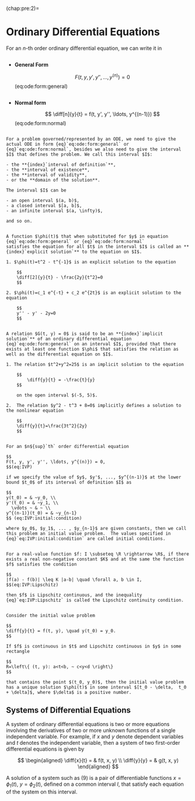 ```{index} Ordinary Differential Equation
```
(chap:pre:2)=
# Ordinary Differential Equations

For an $n$-th order ordinary differential equation, we can write it in

```{index} Ordinary Differential Equation; General Form
```
- **General Form**

    $$
    F(t, y, y', y'', \ldots, y^{(n)}) = 0
    $$(eq:ode:form:general)

```{index} Ordinary Differential Equation; Normal Form
```
- **Normal form**

    $$
    \diff[n]{y}{t} = f(t, y', y'', \ldots, y^{(n-1)})
    $$(eq:ode:form:normal)

```{index} Ordinary Differential Equation; Interval
```
```{prf:remark} Interval of definition $I$
For a problem governed/represented by an ODE, we need to give the actual ODE in form {eq}`eq:ode:form:general` or {eq}`eq:ode:form:normal`, besides we also need to give the interval $I$ that defines the problem. We call this interval $I$:

- the **{index}`interval of definition`**, 
- the **interval of existence**, 
- the **interval of validity**,
- or the **domain of the solution**.

The interval $I$ can be

- an open interval $(a, b)$,
- a closed interval $[a, b]$,
- an infinite interval $(a, \infty)$,

and so on.
```

```{index} pair: Ordinary Differential Equation; Explicit Solution
```

```{prf:definition} Explicit Solution of an ODE
A function $\phi(t)$ that when substituted for $y$ in equation {eq}`eq:ode:form:general` or {eq}`eq:ode:form:normal`
satisfies the equation for all $t$ in the interval $I$ is called an **{index}`explicit solution`** to the equation on $I$.
```

```{prf:example}
1. $\phi(t)=t^2 - t^{-1}$ is an explicit solution to the equation

    $$
    \diff[2]{y}{t} - \frac{2y}{t^2}=0
    $$

2. $\phi(t)=c_1 e^{-t} + c_2 e^{2t}$ is an explicit solution to the equation

    $$
    y'' - y' - 2y=0
    $$
```

```{index} pair: Ordinary Differential Equation; Implicit Solution
```

```{prf:definition} Implicit Solution of an ODE
A relation $G(t, y) = 0$ is said to be an **{index}`implicit solution`** of an ordinary differential equation {eq}`eq:ode:form:general` on an interval $I$, provided that there exists at least one function $\phi$ that satisfies the relation as well as the differential equation on $I$.
```

```{prf:example}
1. The relation $t^2+y^2=25$ is an implicit solution to the equation

    $$
        \diff{y}{t} = -\frac{t}{y}
    $$

    on the open interval $(-5, 5)$.

2.  The relation $y^2 - t^3 + 8=0$ implicitly defines a solution to the nonlinear equation

    $$
    \diff{y}{t}=\frac{3t^2}{2y}
    $$
```

```{index} triple: Ordinary Differential Equation; Initial Value Problem; IVP
```

```{prf:definition} Initial Value Problem
For an $n${sup}`th` order differential equation

$$
F(t, y, y', y'', \ldots, y^{(n)}) = 0,
$$(eq:IVP)

if we specify the value of $y$, $y'$, ..., $y^{(n-1)}$ at the lower bound $t_0$ of its interval of definition $I$ as

$$
y(t_0) = & ~y_0, \\
y'(t_0) = & ~y_1, \\
  \vdots ~ & ~ \\
y^{(n-1)}(t_0) = & ~y_{n-1}
$$ (eq:IVP:initial:condition)

where $y_0$, $y_1$, ... , $y_{n-1}$ are given constants, then we call this problem an initial value problem.  The values specified in {eq}`eq:IVP:initial:condition` are called initial conditions.
```

```{index} Ordinary Differential Equation; Lipschitz Continuity
```

```{prf:definition} Lipschitz Continuity
For a real-value function $f: I \subseteq \R \rightarrow \R$, if there exists a real non-negative constant $K$ and at the same the function $f$ satisfies the condition

$$
|f(a) - f(b)| \leq K |a-b| \quad \forall a, b \in I, 
$$(eq:IVP:Lipschitz)

then $f$ is Lipschitz continuous, and the inequality {eq}`eq:IVP:Lipschitz` is called the Lipschitz continuity condition.
```


```{index} Ordinary Differential Equation; Existence and Uniqueness
```

```{prf:theorem} Existence and Uniqueness of Solution
Consider the initial value problem

$$
\diff{y}{t} = f(t, y), \quad y(t_0) = y_0.
$$

If $f$ is continuous in $t$ and Lipschitz continuous in $y$ in some rectangle

$$
R=\left\{ (t, y): a<t<b, ~ c<y<d \right\}
$$

that contains the point $(t_0, y_0)$, then the initial value problem has a unique solution $\phi(t)$ in some interval $[t_0 - \delta,  t_0 + \delta]$, where $\delta$ is a positive number.
```

## Systems of Differential Equations

A system of ordinary differential equations is two or more
equations involving the derivatives of two or more unknown functions of a single
independent variable. For example, if $x$ and $y$ denote dependent variables and $t$
denotes the independent variable, then a system of two first-order differential
equations is given by

$$
\begin{aligned}
\diff{x}{t} = & f(t, x, y) \\
\diff{y}{y} = & g(t, x, y)
\end{aligned}
$$

A solution of a system such as (9) is a pair of differentiable functions $x=\phi_1(t)$, $y=\phi_2(t)$, defined on a common interval $I$, that satisfy each equation of the system
on this interval.

<!-- ## Analytical Solution Methods


$\N$, $\N_0$
$\Z$
$\R$
$\C$ -->